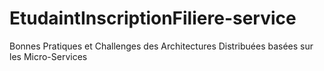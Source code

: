 # EtudaintInscriptionFiliere-service
 Bonnes Pratiques et Challenges des Architectures Distribuées basées sur les Micro-Services
